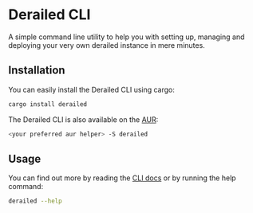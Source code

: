 # Derailed CLI

A simple command line utility to help you with setting up, managing and deploying
your very own derailed instance in mere minutes.

## Installation

You can easily install the Derailed CLI using cargo:

```sh
cargo install derailed
```

The Derailed CLI is also available on the [AUR](https://aur.archlinux.org/packages/derailed):

```sh
<your preferred aur helper> -S derailed
```

## Usage

You can find out more by reading the [CLI docs](https://derailed.github.io/docs/cli.html)
or by running the help command:

```sh
derailed --help
```
